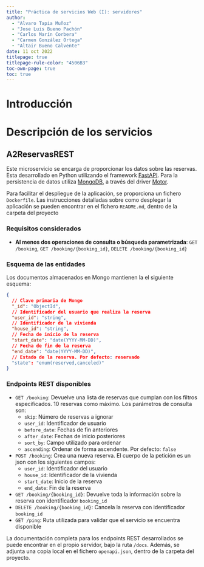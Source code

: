```yaml
---
title: "Práctica de servicios Web (I): servidores"
author:
  - "Alvaro Tapia Muñoz"
  - "Jose Luis Bueno Pachón"
  - "Carlos Marín Corbera"
  - "Carmen González Ortega"
  - "Altair Bueno Calvente"
date: 11 oct 2022
titlepage: true
titlepage-rule-color: "4506B3"
toc-own-page: true
toc: true
---
```


# Introducción

# Descripción de los servicios

## A2ReservasREST

Este microservicio se encarga de proporcionar los datos sobre las reservas. Esta
desarrollado en Python utilizando el framework
[FastAPI](https://fastapi.tiangolo.com). Para la persistencia de datos utiliza
[MongoDB](https://www.mongodb.com/), a través del driver
[Motor](https://motor.readthedocs.io/en/stable/index.html).

Para facilitar el despliegue de la aplicación, se proporciona un fichero
`Dockerfile`. Las instrucciones detalladas sobre como desplegar la aplicación se
pueden encontrar en el fichero `README.md`, dentro de la carpeta del proyecto

### Requisitos considerados

- **Al menos dos operaciones de consulta o búsqueda parametrizada**:
  `GET /booking`, `GET /booking/{booking_id}`, `DELETE /booking/{booking_id}`

### Esquema de las entidades

Los documentos almacenados en Mongo mantienen la el siguiente esquema:

```json
{
  // Clave primaria de Mongo
  "_id": "ObjectId",
  // Identificador del usuario que realiza la reserva
  "user_id": "string",
  // Identificador de la vivienda
  "house_id": "string",
  // Fecha de inicio de la reserva
  "start_date": "date(YYYY-MM-DD)",
  // Fecha de fin de la reserva
  "end_date": "date(YYYY-MM-DD)",
  // Estado de la reserva. Por defecto: reservado
  "state": "enum(reserved,canceled)"
}
```

### Endpoints REST disponibles

- `GET /booking`: Devuelve una lista de reservas que cumplan con los filtros
  especificados. 10 reservas como máximo. Los parámetros de consulta son:
  - `skip`: Número de reservas a ignorar
  - `user_id`: Identificador de usuario
  - `before_date`: Fechas de fin anteriores
  - `after_date`: Fechas de inicio posteriores
  - `sort_by`: Campo utilizado para ordenar
  - `ascending`: Ordenar de forma ascendente. Por defecto: `false`
- `POST /booking`: Crea una nueva reserva. El cuerpo de la petición es un json
  con los siguientes campos:
  - `user_id`: Identificador del usuario
  - `house_id`: Identificador de la vivienda
  - `start_date`: Inicio de la reserva
  - `end_date`: Fin de la reserva
- `GET /booking/{booking_id}`: Devuelve toda la información sobre la reserva con
  identificador `booking_id`
- `DELETE /booking/{booking_id}`: Cancela la reserva con identificador
  `booking_id`
- `GET /ping`: Ruta utilizada para validar que el servicio se encuentra
  disponible

La documentación completa para los endpoints REST desarrollados se puede
encontrar en el propio servidor, bajo la ruta `/docs`. Además, se adjunta una
copia local en el fichero `openapi.json`, dentro de la carpeta del proyecto.
